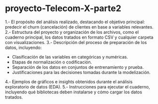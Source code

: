 # proyecto-Telecom-X-parte2

1.- El propósito del análisis realizado, destacando el objetivo principal: predecir el churn (cancelación) de clientes en base a variables relevantes.
2.- Estructura del proyecto y organización de los archivos, como el cuaderno principal, los datos tratados en formato CSV y cualquier carpeta con visualizaciones.
3.- Descripción del proceso de preparación de los datos, incluyendo:
  - Clasificación de las variables en categóricas y numéricas.
  - Etapas de normalización o codificación.
  - Separación de los datos en conjuntos de entrenamiento y prueba.
  - Justificaciones para las decisiones tomadas durante la modelización.

4.- Ejemplos de gráficos e insights obtenidos durante el análisis exploratorio de datos (EDA).
5.- Instrucciones para ejecutar el cuaderno, incluyendo qué bibliotecas deben instalarse y cómo cargar los datos tratados.
